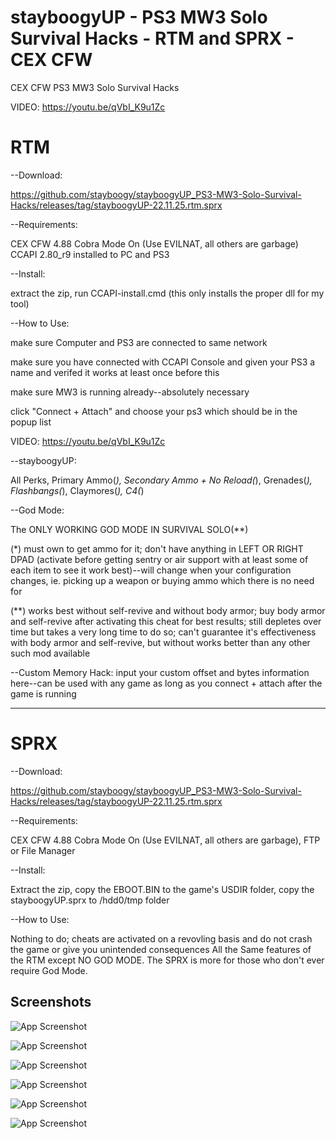 # stayboogyUP - PS3 MW3 Solo Survival Hacks - RTM and SPRX - CEX CFW

CEX CFW PS3 MW3 Solo Survival Hacks 

VIDEO:  https://youtu.be/qVbI_K9u1Zc

# RTM

--Download:  

https://github.com/stayboogy/stayboogyUP_PS3-MW3-Solo-Survival-Hacks/releases/tag/stayboogyUP-22.11.25.rtm.sprx

--Requirements: 

CEX CFW 4.88 Cobra Mode On (Use EVILNAT, all others are garbage) CCAPI 2.80_r9 installed to PC and PS3

--Install:  

extract the zip, run CCAPI-install.cmd (this only installs the proper dll for my tool)

--How to Use:  

make sure Computer and PS3 are connected to same network

make sure you have connected with CCAPI Console and given your PS3 a name and verifed it works at least once before this

make sure MW3 is running already--absolutely necessary

click "Connect + Attach" and choose your ps3 which should be in the popup list
               
VIDEO:  https://youtu.be/qVbI_K9u1Zc
               
--stayboogyUP:  

All Perks, Primary Ammo(*), Secondary Ammo + No Reload(*), Grenades(*), Flashbangs(*), Claymores(*), C4(*)

--God Mode:  

The ONLY WORKING GOD MODE IN SURVIVAL SOLO(**)

(*) must own to get ammo for it; don't have anything in LEFT OR RIGHT DPAD (activate before getting sentry or air support with at least some of each item to see it work best)--will change when your configuration changes, ie. picking up a weapon or buying ammo which there is no need for

(**) works best without self-revive and without body armor; buy body armor and self-revive after activating this cheat for best results;
still depletes over time but takes a very long time to do so; can't guarantee it's effectiveness with body armor and self-revive, but without works better than any other such mod available

--Custom Memory Hack:  input your custom offset and bytes information here--can be used with any game as long as you connect + attach after the game is running

-------------------------------------------------------------------------------------------------------------------------------------

# SPRX

--Download:  

https://github.com/stayboogy/stayboogyUP_PS3-MW3-Solo-Survival-Hacks/releases/tag/stayboogyUP-22.11.25.rtm.sprx

--Requirements: 

CEX CFW 4.88 Cobra Mode On (Use EVILNAT, all others are garbage), FTP or File Manager

--Install:  

Extract the zip, copy the EBOOT.BIN to the game's USDIR folder, copy the stayboogyUP.sprx to /hdd0/tmp folder

--How to Use:  

Nothing to do; cheats are activated on a revovling basis and do not crash the game or give you unintended consequences
All the Same features of the RTM except NO GOD MODE.  The SPRX is more for those who don't ever require God Mode.


## Screenshots

![App Screenshot](https://github.com/stayboogy/stayboogyUP_PS3-MW3-Solo-Survival-Hacks/blob/main/stayboogyUP-RTM/screenshots/RTM1.png)

![App Screenshot](https://github.com/stayboogy/stayboogyUP_PS3-MW3-Solo-Survival-Hacks/blob/main/stayboogyUP-RTM/screenshots/RTM2.png)

![App Screenshot](https://github.com/stayboogy/stayboogyUP_PS3-MW3-Solo-Survival-Hacks/blob/main/stayboogyUP-RTM/screenshots/RTM3.png)

![App Screenshot](https://github.com/stayboogy/stayboogyUP_PS3-MW3-Solo-Survival-Hacks/blob/main/stayboogyUP-RTM/screenshots/RTM4.png)

![App Screenshot](https://github.com/stayboogy/stayboogyUP_PS3-MW3-Solo-Survival-Hacks/blob/main/stayboogyUP-RTM/screenshots/RTM5.png)

![App Screenshot](https://github.com/stayboogy/stayboogyUP_PS3-MW3-Solo-Survival-Hacks/blob/main/stayboogyUP-RTM/screenshots/RTM6.png)




